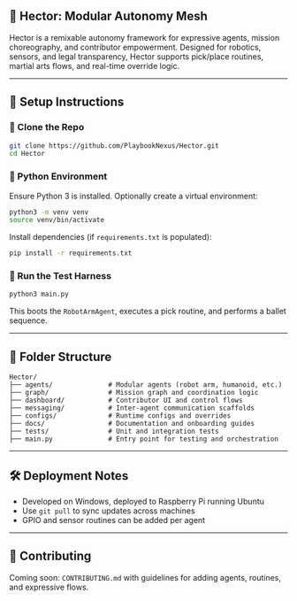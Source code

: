 ## 🧠 Hector: Modular Autonomy Mesh

Hector is a remixable autonomy framework for expressive agents, mission choreography, and contributor empowerment. Designed for robotics, sensors, and legal transparency, Hector supports pick/place routines, martial arts flows, and real-time override logic.

---

## 🚀 Setup Instructions

### 🧱 Clone the Repo

```bash
git clone https://github.com/PlaybookNexus/Hector.git
cd Hector
```

### 🐍 Python Environment

Ensure Python 3 is installed. Optionally create a virtual environment:

```bash
python3 -m venv venv
source venv/bin/activate
```

Install dependencies (if `requirements.txt` is populated):

```bash
pip install -r requirements.txt
```

### 🧪 Run the Test Harness

```bash
python3 main.py
```

This boots the `RobotArmAgent`, executes a pick routine, and performs a ballet sequence.

---

## 🧩 Folder Structure

```
Hector/
├── agents/              # Modular agents (robot arm, humanoid, etc.)
├── graph/               # Mission graph and coordination logic
├── dashboard/           # Contributor UI and control flows
├── messaging/           # Inter-agent communication scaffolds
├── configs/             # Runtime configs and overrides
├── docs/                # Documentation and onboarding guides
├── tests/               # Unit and integration tests
├── main.py              # Entry point for testing and orchestration
```

---

## 🛠️ Deployment Notes

- Developed on Windows, deployed to Raspberry Pi running Ubuntu
- Use `git pull` to sync updates across machines
- GPIO and sensor routines can be added per agent

---

## 🤝 Contributing

Coming soon: `CONTRIBUTING.md` with guidelines for adding agents, routines, and expressive flows.

